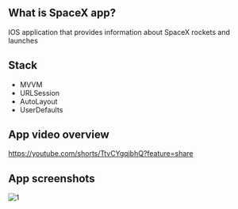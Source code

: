 ## What is SpaceX app?

IOS application that provides information about SpaceX rockets and launches

## Stack

* MVVM
* URLSession
* AutoLayout
* UserDefaults

## App video overview

https://youtube.com/shorts/TtvCYgqjbhQ?feature=share

## App screenshots

![1](https://user-images.githubusercontent.com/108372298/224490356-51ef86db-0fef-45f8-86dc-0b7c1899e024.jpg)
